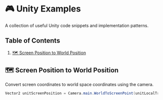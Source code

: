 # 🎮 Unity Examples

A collection of useful Unity code snippets and implementation patterns. 

## Table of Contents

1. [🗺️ Screen Position to World Position](#%EF%B8%8F-screen-position-to-world-position)

## 🗺️ Screen Position to World Position

Convert screen coordinates to world space coordinates using the camera.

```csharp
Vector2 unitScreenPosition = Camera.main.WorldToScreenPoint(unitLocalTransform.Position);
````
